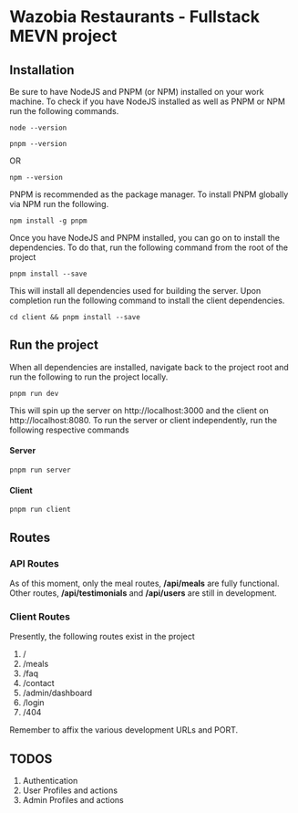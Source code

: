 # Wazobia Restaurants - Fullstack MEVN project

## Installation
Be sure to have NodeJS and PNPM (or NPM) installed on your work machine. To check if you have NodeJS installed as well as PNPM or NPM run the following commands.

``` NodeJS
node --version

```

``` PNPM
pnpm --version

```

OR

``` NPM
npm --version

```

PNPM is recommended as the package manager. To install PNPM globally via NPM run the following.

``` NPM
npm install -g pnpm

```

Once you have NodeJS and PNPM installed, you can go on to install the dependencies. To do that, run the following command from the root of the project

``` PNPM
pnpm install --save

```

This will install all dependencies used for building the server. Upon completion run the following command to install the client dependencies.

``` PNPM
cd client && pnpm install --save

```

## Run the project

When all dependencies are installed, navigate back to the project root and run the following to run the project locally.

``` PNPM
pnpm run dev

```

This will spin up the server on http://localhost:3000 and the client on http://localhost:8080. To run the server or client independently, run the following respective commands

#### Server

``` PNPM
pnpm run server

```

#### Client

``` PNPM
pnpm run client

```

## Routes

### API Routes

As of this moment, only the meal routes, **/api/meals** are fully functional. Other routes, **/api/testimonials** and **/api/users** are still in development.

### Client Routes
Presently, the following routes exist in the project

1. /
2. /meals
3. /faq
4. /contact
5. /admin/dashboard
6. /login
7. /404

Remember to affix the various development URLs and PORT.

## TODOS

1. Authentication
2. User Profiles and actions
3. Admin Profiles and actions